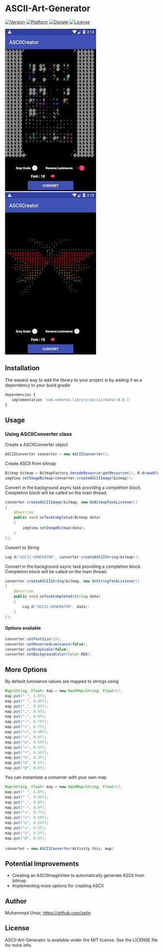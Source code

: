 # ASCII-Art-Generator

[![Version](https://img.shields.io/badge/Version-0.0.1-brightgreen.svg)](https://github.com/zelin/ASCII-Art-Generator)
[![Platform](https://img.shields.io/badge/Platform-Android-orange.svg)](https://github.com/zelin/ASCII-Art-Generator)
[![Donate](https://img.shields.io/badge/Donate-Bitcoin-green.svg)](https://github.com/zelin/ASCII-Art-Generator)
[![License](https://img.shields.io/badge/License-MIT-black.svg)](https://github.com/zelin/ASCII-Art-Generator)

![Screenshot 1](./Screenshots/image_1.jpg)
![Screenshot 2](./Screenshots/image_2.jpg)

## Installation

The easiest way to add the library to your project is by adding it as a dependency to your build.gradle

```ruby
dependencies {
   implementation 'com.neberox.library:asciicreator:0.0.1'
}
```

## Usage

### Using ASCIIConverter class

Create a ASCIIConverter object

```java
ASCIIConverter converter = new ASCIIConverter();
```

Create ASCII from bitmap

```java
Bitmap bitmap = BitmapFactory.decodeResource(getResources(), R.drawable.test_image);
imgView.setImageBitmap(converter.createASCIIImage(bitmap));
```

Convert in the background async task providing a completion block. 
Completion block will be called on the main thread.

```java
converter.createASCIIImage(bitmap, new OnBitmapTaskListener()
{
    @Override
    public void onTaskCompleted(Bitmap data)
    {
        imgView.setImageBitmap(data);
    }
});
```

Convert to String
```java
Log.d("ASCII-GENERATOR", converter.createASCIIString(bitmap));
```

Convert in the background async task providing a completion block. 
Completion block will be called on the main thread.

```java
converter.createASCIIString(bitmap, new OnStringTaskListener()
{
    @Override
    public void onTaskCompleted(String data)
    {
        Log.d("ASCII-GENERATOR", data);
    }
});
```

#### Options available

```java
converter.setFontSize(18);
converter.setReversedLuminance(false);
converter.setGrayScale(false);
converter.setBackgroundColor(Color.RED);
```

## More Options

By default luminance values are mapped to strings using 

```java
Map<String, Float> map = new HashMap<String, Float>();
map.put(" ", 1.0f);
map.put("`", 0.95f);
map.put(".", 0.92f);
map.put(",", 0.9f);
map.put("-", 0.8f);
map.put("~", 0.75f);
map.put("+", 0.7f);
map.put("<", 0.65f);
map.put(">", 0.6f);
map.put("o", 0.55f);
map.put("=", 0.5f);
map.put("*", 0.35f);
map.put("%", 0.3f);
map.put("X", 0.1f);
map.put("@", 0.0f);
```

You can instantiate a converter with your own map

```java
Map<String, Float> map = new HashMap<String, Float>();
map.put(" ", 1.0f);
map.put("`", 0.95f);
map.put(",", 0.9f);
map.put("-", 0.8f);
map.put("+", 0.7f);
map.put("<", 0.65f);
map.put("o", 0.55f);
map.put("=", 0.5f);
map.put("%", 0.3f);
map.put("@", 0.0f);

converter = new ASCIIConverter(Activity.this, map)
```

## Potential Improvements
* Creating an ASCIIImageView to automatically generate ASCII from bitmap
* Implementing more options for creating ASCII

## Author

Muhammad Umar, https://github.com/zelin

## License

ASCII-Art-Generator is available under the MIT license. See the LICENSE file for more info.
